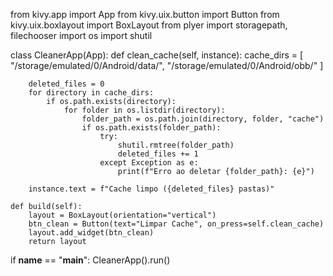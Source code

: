 from kivy.app import App
from kivy.uix.button import Button
from kivy.uix.boxlayout import BoxLayout
from plyer import storagepath, filechooser
import os
import shutil

class CleanerApp(App):
    def clean_cache(self, instance):
        cache_dirs = [
            "/storage/emulated/0/Android/data/",
            "/storage/emulated/0/Android/obb/"
        ]
        
        deleted_files = 0
        for directory in cache_dirs:
            if os.path.exists(directory):
                for folder in os.listdir(directory):
                    folder_path = os.path.join(directory, folder, "cache")
                    if os.path.exists(folder_path):
                        try:
                            shutil.rmtree(folder_path)
                            deleted_files += 1
                        except Exception as e:
                            print(f"Erro ao deletar {folder_path}: {e}")

        instance.text = f"Cache limpo ({deleted_files} pastas)"

    def build(self):
        layout = BoxLayout(orientation="vertical")
        btn_clean = Button(text="Limpar Cache", on_press=self.clean_cache)
        layout.add_widget(btn_clean)
        return layout

if __name__ == "__main__":
    CleanerApp().run()
